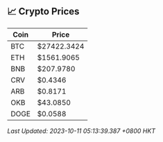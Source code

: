 ## 📈 Crypto Prices

| Coin | Price |
| ---- | ----- |
| BTC | $27422.3424 |
| ETH | $1561.9065 |
| BNB | $207.9780 |
| CRV | $0.4346 |
| ARB | $0.8171 |
| OKB | $43.0850 |
| DOGE | $0.0588 |

_Last Updated: 2023-10-11 05:13:39.387 +0800 HKT_
